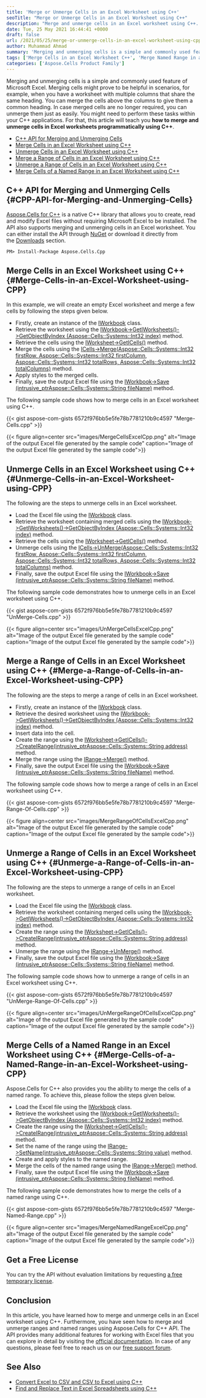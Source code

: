 ```yaml
---
title: 'Merge or Unmerge Cells in an Excel Worksheet using C++'
seoTitle: "Merge or Unmerge Cells in an Excel Worksheet using C++"
description: "Merge and unmerge cells in an Excel worksheet using C++. Merge Cells, Ranges, and Named Ranges within your C++ applications."
date: Tue, 25 May 2021 16:44:41 +0000
draft: false
url: /2021/05/25/merge-or-unmerge-cells-in-an-excel-worksheet-using-cpp/
author: Muhammad Ahmad
summary: 'Merging and unmerging cells is a simple and commonly used feature of Microsoft Excel. Merging cells might prove to be helpful in scenarios, for example, when you have a worksheet with multiple columns that share the same heading. You can merge the cells above the columns to give them a common heading. In case merged cells are no longer required, you can unmerge them just as easily. You might need to perform these tasks within your C++ applications. For that, this article will teach you **how to merge and unmerge cells in Excel worksheets programmatically using C++**.'
tags: ['Merge Cells in an Excel Worksheet C++', 'Merge Named Range in an Excel Worksheet C++', 'Merge Range of Cells in an Excel Worksheet C++', 'Unmerge Cells in an Excel Worksheet C++', 'Unmerge Range of Cells in an Excel Worksheet C++']
categories: ['Aspose.Cells Product Family']
---
```


Merging and unmerging cells is a simple and commonly used feature of Microsoft Excel. Merging cells might prove to be helpful in scenarios, for example, when you have a worksheet with multiple columns that share the same heading. You can merge the cells above the columns to give them a common heading. In case merged cells are no longer required, you can unmerge them just as easily. You might need to perform these tasks within your C++ applications. For that, this article will teach you **how to merge and unmerge cells in Excel worksheets programmatically using C++**.

*   [C++ API for Merging and Unmerging Cells][1]
*   [Merge Cells in an Excel Worksheet using C++][2]
*   [Unmerge Cells in an Excel Worksheet using C++][3]
*   [Merge a Range of Cells in an Excel Worksheet using C++][4]
*   [Unmerge a Range of Cells in an Excel Worksheet using C++][5]
*   [Merge Cells of a Named Range in an Excel Worksheet using C++][6]

## C++ API for Merging and Unmerging Cells {#CPP-API-for-Merging-and-Unmerging-Cells}

[Aspose.Cells for C++][7] is a native C++ library that allows you to create, read and modify Excel files without requiring Microsoft Excel to be installed. The API also supports merging and unmerging cells in an Excel worksheet. You can either install the API through [NuGet][8] or download it directly from the [Downloads][9] section.

```
PM> Install-Package Aspose.Cells.Cpp
```

## Merge Cells in an Excel Worksheet using C++ {#Merge-Cells-in-an-Excel-Worksheet-using-CPP}

In this example, we will create an empty Excel worksheet and merge a few cells by following the steps given below.

*   Firstly, create an instance of the [IWorkbook][10] class.
*   Retrieve the worksheet using the [IWorkbook->GetIWorksheets()->GetObjectByIndex (Aspose::Cells::Systems::Int32 index)][11] method.
*   Retrieve the cells using the [IWorksheet->GetICells()][12] method.
*   Merge the cells using the [ICells->Merge(Aspose::Cells::Systems::Int32 firstRow, Aspose::Cells::Systems::Int32 firstColumn, Aspose::Cells::Systems::Int32 totalRows, Aspose::Cells::Systems::Int32 totalColumns)][13] method.
*   Apply styles to the merged cells.
*   Finally, save the output Excel file using the [IWorkbook->Save (intrusive\_ptr<Aspose::Cells::Systems::String> fileName)][14] method.

The following sample code shows how to merge cells in an Excel worksheet using C++.

{{< gist aspose-com-gists 6572f976bb5e5fe78b7781210b9c4597 "Merge-Cells.cpp" >}}



{{< figure align=center src="images/MergeCellsExcelCpp.png" alt="Image of the output Excel file generated by the sample code" caption="Image of the output Excel file generated by the sample code">}}


## Unmerge Cells in an Excel Worksheet using C++ {#Unmerge-Cells-in-an-Excel-Worksheet-using-CPP}

The following are the steps to unmerge cells in an Excel worksheet.

*   Load the Excel file using the [IWorkbook][15] class.
*   Retrieve the worksheet containing merged cells using the [IWorkbook->GetIWorksheets()->GetObjectByIndex (Aspose::Cells::Systems::Int32 index)][16] method.
*   Retrieve the cells using the [IWorksheet->GetICells()][17] method.
*   Unmerge cells using the [ICells->UnMerge(Aspose::Cells::Systems::Int32 firstRow, Aspose::Cells::Systems::Int32 firstColumn, Aspose::Cells::Systems::Int32 totalRows, Aspose::Cells::Systems::Int32 totalColumns)][18] method.
*   Finally, save the output Excel file using the [IWorkbook->Save (intrusive\_ptr<Aspose::Cells::Systems::String> fileName)][19] method.

The following sample code demonstrates how to unmerge cells in an Excel worksheet using C++.

{{< gist aspose-com-gists 6572f976bb5e5fe78b7781210b9c4597 "UnMerge-Cells.cpp" >}}



{{< figure align=center src="images/UnMergeCellsExcelCpp.png" alt="Image of the output Excel file generated by the sample code" caption="Image of the output Excel file generated by the sample code">}}


## Merge a Range of Cells in an Excel Worksheet using C++ {#Merge-a-Range-of-Cells-in-an-Excel-Worksheet-using-CPP}

The following are the steps to merge a range of cells in an Excel worksheet.

*   Firstly, create an instance of the [IWorkbook][20] class.
*   Retrieve the desired worksheet using the [IWorkbook->GetIWorksheets()->GetObjectByIndex (Aspose::Cells::Systems::Int32 index)][21] method.
*   Insert data into the cell.
*   Create the range using the [IWorksheet->GetICells()->CreateIRange(intrusive\_ptr<Aspose::Cells::Systems::String> address)][22] method.
*   Merge the range using the [IRange->Merge()][23] method.
*   Finally, save the output Excel file using the [IWorkbook->Save (intrusive\_ptr<Aspose::Cells::Systems::String> fileName)][24] method.

The following sample code shows how to merge a range of cells in an Excel worksheet using C++.

{{< gist aspose-com-gists 6572f976bb5e5fe78b7781210b9c4597 "Merge-Range-Of-Cells.cpp" >}}



{{< figure align=center src="images/MergeRangeOfCellsExcelCpp.png" alt="Image of the output Excel file generated by the sample code" caption="Image of the output Excel file generated by the sample code">}}


## Unmerge a Range of Cells in an Excel Worksheet using C++ {#Unmerge-a-Range-of-Cells-in-an-Excel-Worksheet-using-CPP}

The following are the steps to unmerge a range of cells in an Excel worksheet.

*   Load the Excel file using the [IWorkbook][25] class.
*   Retrieve the worksheet containing merged cells using the [IWorkbook->GetIWorksheets()->GetObjectByIndex (Aspose::Cells::Systems::Int32 index)][26] method.
*   Create the range using the [IWorksheet->GetICells()->CreateIRange(intrusive\_ptr<Aspose::Cells::Systems::String> address)][27] method.
*   Unmerge the range using the [IRange->UnMerge()][28] method.
*   Finally, save the output Excel file using the [IWorkbook->Save (intrusive\_ptr<Aspose::Cells::Systems::String> fileName)][29] method.

The following sample code shows how to unmerge a range of cells in an Excel worksheet using C++.

{{< gist aspose-com-gists 6572f976bb5e5fe78b7781210b9c4597 "UnMerge-Range-Of-Cells.cpp" >}}



{{< figure align=center src="images/UnMergeRangeOfCellsExcelCpp.png" alt="Image of the output Excel file generated by the sample code" caption="Image of the output Excel file generated by the sample code">}}


## Merge Cells of a Named Range in an Excel Worksheet using C++ {#Merge-Cells-of-a-Named-Range-in-an-Excel-Worksheet-using-CPP}

Aspose.Cells for C++ also provides you the ability to merge the cells of a named range. To achieve this, please follow the steps given below.

*   Load the Excel file using the [IWorkbook][30] class.
*   Retrieve the worksheet using the [IWorkbook->GetIWorksheets()->GetObjectByIndex (Aspose::Cells::Systems::Int32 index)][31] method.
*   Create the range using the [IWorksheet->GetICells()->CreateIRange(intrusive\_ptr<Aspose::Cells::Systems::String> address)][32] method.
*   Set the name of the range using the [IRange->SetName(intrusive\_ptr<Aspose::Cells::Systems::String> value)][33] method.
*   Create and apply styles to the named range.
*   Merge the cells of the named range using the [IRange->Merge()][34] method.
*   Finally, save the output Excel file using the [IWorkbook->Save (intrusive\_ptr<Aspose::Cells::Systems::String> fileName)][35] method.

The following sample code demonstrates how to merge the cells of a named range using C++.

{{< gist aspose-com-gists 6572f976bb5e5fe78b7781210b9c4597 "Merge-Named-Range.cpp" >}}



{{< figure align=center src="images/MergeNamedRangeExcelCpp.png" alt="Image of the output Excel file generated by the sample code" caption="Image of the output Excel file generated by the sample code">}}


## Get a Free License

You can try the API without evaluation limitations by requesting [a free temporary license][36].

## Conclusion

In this article, you have learned how to merge and unmerge cells in an Excel worksheet using C++. Furthermore, you have seen how to merge and unmerge ranges and named ranges using Aspose.Cells for C++ API. The API provides many additional features for working with Excel files that you can explore in detail by visiting the [official documentation][37]. In case of any questions, please feel free to reach us on our [free support forum][38].

## See Also

*   [Convert Excel to CSV and CSV to Excel using C++][39]
*   [Find and Replace Text in Excel Spreadsheets using C++][40]




[1]: #CPP-API-for-Merging-and-Unmerging-Cells
[2]: #Merge-Cells-in-an-Excel-Worksheet-using-CPP
[3]: #Unmerge-Cells-in-an-Excel-Worksheet-using-CPP
[4]: #Merge-a-Range-of-Cells-in-an-Excel-Worksheet-using-CPP
[5]: #Unmerge-a-Range-of-Cells-in-an-Excel-Worksheet-using-CPP
[6]: #Merge-Cells-of-a-Named-Range-in-an-Excel-Worksheet-using-CPP
[7]: https://products.aspose.com/cells/cpp
[8]: https://www.nuget.org/packages/Aspose.Cells.Cpp
[9]: https://downloads.aspose.com/cells/cpp
[10]: https://apireference.aspose.com/cells/cpp/class/aspose.cells.i_workbook
[11]: https://apireference.aspose.com/cells/cpp/class/aspose.cells.i_worksheet_collection#a5574d624796043233420d0e0459ccc43
[12]: https://apireference.aspose.com/cells/cpp/class/aspose.cells.i_worksheet#a4ea63a44932c562552550c4f174e6bdd
[13]: https://apireference.aspose.com/cells/cpp/class/aspose.cells.i_cells#a429276dbdc0773835e7571afd8d763ce
[14]: https://apireference.aspose.com/cells/cpp/class/aspose.cells.i_workbook#a77072cfb929787df9ad1f38b02f58349
[15]: https://apireference.aspose.com/cells/cpp/class/aspose.cells.i_workbook
[16]: https://apireference.aspose.com/cells/cpp/class/aspose.cells.i_worksheet_collection#a5574d624796043233420d0e0459ccc43
[17]: https://apireference.aspose.com/cells/cpp/class/aspose.cells.i_worksheet#a4ea63a44932c562552550c4f174e6bdd
[18]: https://apireference.aspose.com/cells/cpp/class/aspose.cells.i_cells#a90e17ec1c770f76223ae3dd911e0bfe3
[19]: https://apireference.aspose.com/cells/cpp/class/aspose.cells.i_workbook#a77072cfb929787df9ad1f38b02f58349
[20]: https://apireference.aspose.com/cells/cpp/class/aspose.cells.i_workbook
[21]: https://apireference.aspose.com/cells/cpp/class/aspose.cells.i_worksheet_collection#a5574d624796043233420d0e0459ccc43
[22]: https://apireference.aspose.com/cells/cpp/class/aspose.cells.i_cells#a8fb8288b6295fb9a3f856ede20c35537
[23]: https://apireference.aspose.com/cells/cpp/class/aspose.cells.i_range#a0bf51fb9718e82fd8e854a9659de1e5f
[24]: https://apireference.aspose.com/cells/cpp/class/aspose.cells.i_workbook#a77072cfb929787df9ad1f38b02f58349
[25]: https://apireference.aspose.com/cells/cpp/class/aspose.cells.i_workbook
[26]: https://apireference.aspose.com/cells/cpp/class/aspose.cells.i_worksheet_collection#a5574d624796043233420d0e0459ccc43
[27]: https://apireference.aspose.com/cells/cpp/class/aspose.cells.i_cells#a8fb8288b6295fb9a3f856ede20c35537
[28]: https://apireference.aspose.com/cells/cpp/class/aspose.cells.i_range#a1edc9ef6b22a4d14a0a8f3083937441d
[29]: https://apireference.aspose.com/cells/cpp/class/aspose.cells.i_workbook#a77072cfb929787df9ad1f38b02f58349
[30]: https://apireference.aspose.com/cells/cpp/class/aspose.cells.i_workbook
[31]: https://apireference.aspose.com/cells/cpp/class/aspose.cells.i_worksheet_collection#a5574d624796043233420d0e0459ccc43
[32]: https://apireference.aspose.com/cells/cpp/class/aspose.cells.i_cells#a8fb8288b6295fb9a3f856ede20c35537
[33]: https://apireference.aspose.com/cells/cpp/class/aspose.cells.i_range#a78480b6b6db0f24cffc8acc2b06552eb
[34]: https://apireference.aspose.com/cells/cpp/class/aspose.cells.i_range#a0bf51fb9718e82fd8e854a9659de1e5f
[35]: https://apireference.aspose.com/cells/cpp/class/aspose.cells.i_workbook#a77072cfb929787df9ad1f38b02f58349
[36]: https://purchase.aspose.com/temporary-license
[37]: https://docs.aspose.com/cells/cpp/
[38]: https://forum.aspose.com/c/cells/9
[39]: https://blog.aspose.com/2021/03/25/convert-excel-to-csv-and-csv-to-excel-using-cpp/
[40]: https://blog.aspose.com/2021/02/11/find-and-replace-text-in-excel-spreadsheets-using-cpp/






